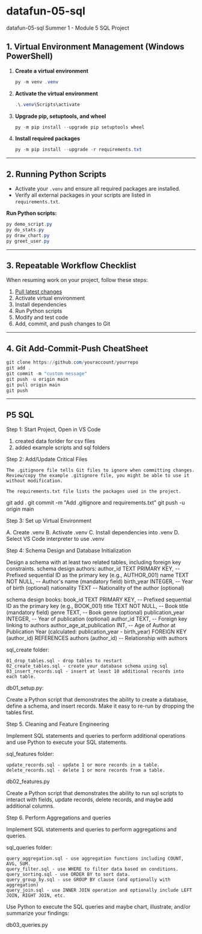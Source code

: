 # datafun-05-sql
datafun-05-sql  Summer 1 - Module 5 SQL Project

## 1. Virtual Environment Management (Windows PowerShell)

1. **Create a virtual environment**
   ```powershell
   py -m venv .venv
   ```

2. **Activate the virtual environment**
   ```powershell
   .\.venv\Scripts\activate
   ```

3. **Upgrade pip, setuptools, and wheel**
   ```powershell
   py -m pip install --upgrade pip setuptools wheel
   ```

4. **Install required packages**
   ```powershell
   py -m pip install --upgrade -r requirements.txt
   ```

---

## 2. Running Python Scripts

- Activate your `.venv` and ensure all required packages are installed.
- Verify all external packages in your scripts are listed in `requirements.txt`.

**Run Python scripts:**
```powershell
py demo_script.py
py do_stats.py
py draw_chart.py
py greet_user.py
```

---

## 3. Repeatable Workflow Checklist

When resuming work on your project, follow these steps:

1. [Pull latest changes](https://github.com/denisecase/pro-analytics-01/tree/main/03-repeatable-workflow)
2. Activate virtual environment
3. Install dependencies
4. Run Python scripts
5. Modify and test code
6. Add, commit, and push changes to Git

---

## 4. Git Add-Commit-Push CheatSheet

```powershell
git clone https://github.com/youraccount/yourrepo
git add .
git commit -m "custom message"
git push -u origin main
git pull origin main
git push
```

---

## P5 SQL

Step 1: Start Project, Open in VS Code

  1. created data forlder for csv files
  2. added example scripts and sql folders

Step 2: Add/Update Critical Files

    The .gitignore file tells Git files to ignore when committing changes.
    Review/copy the example .gitignore file, you might be able to use it without modification.

    The requirements.txt file lists the packages used in the project.

git add .
git commit -m "Add .gitignore and requirements.txt"
git push -u origin main

Step 3: Set up Virtual Environment

A. Create .venv B. Activate .venv C. Install dependencies into .venv D. Select VS Code interpreter to use .venv

Step 4: Schema Design and Database Initialization

Design a schema with at least two related tables, including foreign key constraints. 
schema design authors:
    author_id TEXT PRIMARY KEY, -- Prefixed sequential ID as the primary key (e.g., AUTHOR_001)
    name TEXT NOT NULL,         -- Author's name (mandatory field)
    birth_year INTEGER,         -- Year of birth (optional)
    nationality TEXT            -- Nationality of the author (optional)

schema design books:
    book_id TEXT PRIMARY KEY,   -- Prefixed sequential ID as the primary key (e.g., BOOK_001)
    title TEXT NOT NULL,        -- Book title (mandatory field)
    genre TEXT,                 -- Book genre (optional)
    publication_year INTEGER,   -- Year of publication (optional)
    author_id TEXT,             -- Foreign key linking to authors
    author_age_at_publication INT, -- Age of Author at Publication Year (calculated: publication_year - birth_year)
    FOREIGN KEY (author_id) REFERENCES authors (author_id) -- Relationship with authors

sql_create folder:

    01_drop_tables.sql - drop tables to restart
    02_create_tables.sql - create your database schema using sql
    03_insert_records.sql - insert at least 10 additional records into each table.

db01_setup.py:

Create a Python script that demonstrates the ability to create a database, define a schema, and insert records. Make it easy to re-run by dropping the tables first.

Step 5. Cleaning and Feature Engineering

Implement SQL statements and queries to perform additional operations and use Python to execute your SQL statements. 

sql_features folder:

    update_records.sql - update 1 or more records in a table.
    delete_records.sql - delete 1 or more records from a table.

db02_features.py

Create a Python script that demonstrates the ability to run sql scripts to interact with fields, update records, delete records, and maybe add additional columns.

Step 6. Perform Aggregations and queries

Implement SQL statements and queries to perform aggregations and queries.

sql_queries folder:

    query_aggregation.sql - use aggregation functions including COUNT, AVG, SUM.
    query_filter.sql - use WHERE to filter data based on conditions.
    query_sorting.sql - use ORDER BY to sort data.
    query_group_by.sql - use GROUP BY clause (and optionally with aggregation)
    query_join.sql - use INNER JOIN operation and optionally include LEFT JOIN, RIGHT JOIN, etc.

Use Python to execute the SQL queries and maybe chart, illustrate, and/or summarize your findings:

db03_queries.py

